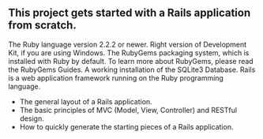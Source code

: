 This project gets started with a Rails application from scratch. 
----------------------------------------------------------------

The Ruby language version 2.2.2 or newer.
Right version of Development Kit, if you are using Windows.
The RubyGems packaging system, which is installed with Ruby by default. To learn more about RubyGems, please read the RubyGems Guides.
A working installation of the SQLite3 Database.
Rails is a web application framework running on the Ruby programming language. 

* The general layout of a Rails application.
* The basic principles of MVC (Model, View, Controller) and RESTful design.
* How to quickly generate the starting pieces of a Rails application.
